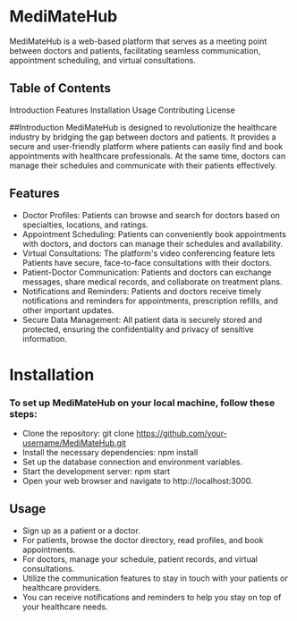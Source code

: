 # MediMateHub

MediMateHub is a web-based platform that serves as a meeting point between doctors and patients, facilitating seamless communication, appointment scheduling, and virtual consultations.

## Table of Contents
Introduction
Features
Installation
Usage
Contributing
License

##Introduction
MediMateHub is designed to revolutionize the healthcare industry by bridging the gap between doctors and patients. It provides a secure and user-friendly platform where patients can easily find and book appointments with healthcare professionals. At the same time, doctors can manage their schedules and communicate with their patients effectively.

## Features
* Doctor Profiles: Patients can browse and search for doctors based on specialties, locations, and ratings.
* Appointment Scheduling: Patients can conveniently book appointments with doctors, and doctors can manage their schedules and availability.
* Virtual Consultations: The platform's video conferencing feature lets Patients have secure, face-to-face consultations with their doctors.
* Patient-Doctor Communication: Patients and doctors can exchange messages, share medical records, and collaborate on treatment plans.
* Notifications and Reminders: Patients and doctors receive timely notifications and reminders for appointments, prescription refills, and other important updates.
* Secure Data Management: All patient data is securely stored and protected, ensuring the confidentiality and privacy of sensitive information.
  
# Installation
### To set up MediMateHub on your local machine, follow these steps:

* Clone the repository: git clone https://github.com/your-username/MediMateHub.git
* Install the necessary dependencies: npm install
* Set up the database connection and environment variables.
* Start the development server: npm start
* Open your web browser and navigate to http://localhost:3000.
  
## Usage
* Sign up as a patient or a doctor.
* For patients, browse the doctor directory, read profiles, and book appointments.
* For doctors, manage your schedule, patient records, and virtual consultations.
* Utilize the communication features to stay in touch with your patients or healthcare providers.
* You can receive notifications and reminders to help you stay on top of your healthcare needs.
